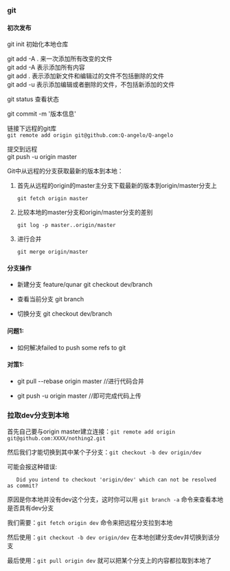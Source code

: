 ### git
#### 初次发布
git init 初始化本地仓库  

git add -A . 	来一次添加所有改变的文件  
git add -A 		表示添加所有内容  
git add . 		表示添加新文件和编辑过的文件不包括删除的文件  
git add -u 表示添加编辑或者删除的文件，不包括新添加的文件  

git status 查看状态  

git commit -m '版本信息'  

链接下远程的git库  
```git remote add origin git@github.com:Q-angelo/Q-angelo```  

提交到远程  
git push -u origin master

Git中从远程的分支获取最新的版本到本地：  
1. 首先从远程的origin的master主分支下载最新的版本到origin/master分支上  

	```git fetch origin master```
	
2. 比较本地的master分支和origin/master分支的差别  

	```git log -p master..origin/master```
	
3. 进行合并  

	```git merge origin/master```
	
	

#### 分支操作

* 新建分支 feature/qunar  git checkout dev/branch 

* 查看当前分支 git branch

* 切换分支 git checkout dev/branch

#### 问题1:

* 如何解决failed to push some refs to git

#### 对策1:
* git pull --rebase origin master //进行代码合并

* git push -u origin master  //即可完成代码上传

### 拉取dev分支到本地

首先自己要与origin master建立连接：```git remote add origin git@github.com:XXXX/nothing2.git```  

然后我们才能切换到其中某个子分支：```git checkout -b dev origin/dev```  

可能会报这种错误:
```fatal: Cannot update paths and switch to branch 'dev' at the same time.
   Did you intend to checkout 'origin/dev' which can not be resolved as commit?
 ```
原因是你本地并没有dev这个分支，这时你可以用 ```git branch -a``` 命令来查看本地是否具有dev分支

我们需要：```git fetch origin dev``` 命令来把远程分支拉到本地

然后使用：```git checkout -b dev origin/dev``` 在本地创建分支dev并切换到该分支

最后使用：```git pull origin dev``` 就可以把某个分支上的内容都拉取到本地了
